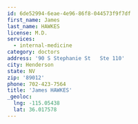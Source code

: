 ```yaml
---
id: 6de52994-6eae-4e96-86f8-044573f9f7df
first_name: James
last_name: HAWKES
license: M.D.
services:
  - internal-medicine
category: doctors
address: '90 S Stephanie St   Ste 110'
city: Henderson
state: NV
zip: '89012'
phone: 702-423-7564
title: 'James HAWKES'
_geoloc:
  lng: -115.05438
  lat: 36.017578
---
```

